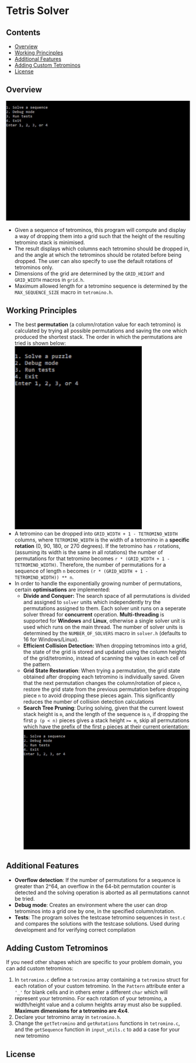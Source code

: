 # Tetris Solver

## Contents
- [Overview](https://github.com/tsen-dev/tetris-solver#overview)
- [Working Princinples](https://github.com/tsen-dev/tetris-solver#working-principles)
- [Additional Features](https://github.com/tsen-dev/tetris-solver#additional-features)
- [Adding Custom Tetrominos](https://github.com/tsen-dev/tetris-solver#add-custom-tetrominos)
- [License](https://github.com/tsen-dev/tetris-solver#license)

## Overview
![Overview Demo](readme_animations/overview_demo.gif)
- Given a sequence of tetrominos, this program will compute and display a way of dropping them into a grid such that the height of the resulting tetromino stack is minimised.
- The result displays which columns each tetromino should be dropped in, and the angle at which the tetrominos should be rotated before being dropped. The user can also specify to use the default rotations of tetrominos only.
- Dimensions of the grid are determined by the ```GRID_HEIGHT``` and ```GRID_WIDTH``` macros in ```grid.h```.
- Maximum allowed length for a tetromino sequence is determined by the ```MAX_SEQUENCE_SIZE``` macro in ```tetromino.h```.

## Working Principles
- The best **permutation** (a column/rotation value for each tetromino) is calculated by trying all possible permutations and saving the one which produced the shortest stack. The order in which the permutations are tried is shown below:
    ![Working Principles Solving](readme_animations/working_principles_solving.gif)
- A tetromino can be dropped into ```GRID_WIDTH + 1 - TETROMINO_WIDTH``` columns, where ```TETROMINO_WIDTH``` is the width of a tetromino in a **specific rotation** (0, 90, 180, or 270 degrees). If the tetromino has ```r``` rotations, (assuming its width is the same in all rotations) the number of permutations for that tetromino becomes ```r * (GRID_WIDTH + 1 - TETROMINO_WIDTH)```. Therefore, the number of permutations for a sequence of length ```n``` becomes ```(r * (GRID_WIDTH + 1 - TETROMINO_WIDTH)) ** n```.
- In order to handle the exponentially growing number of permutations, certain **optimisations** are implemented:
    - **Divide and Conquer:** The search space of all permutations is divided and assigned to ```solver``` units which independently try the permutations assigned to them. Each solver unit runs on a seperate solver thread for **concurrent** operation. **Multi-threading** is supported for **Windows** and **Linux**, otherwise a single solver unit is used which runs on the main thread. The number of solver units is determined by the ```NUMBER_OF_SOLVERS``` macro in ```solver.h``` (defaults to 16 for Windows/Linux).
    - **Efficient Collision Detection:** When dropping tetrominos into a grid, the state of the grid is stored and updated using the column heights of the grid/tetromino, instead of scanning the values in each cell of the pattern.
    - **Grid State Restoration**: When trying a permutation, the grid state obtained after dropping each tetromino is individually saved. Given that the next permutation changes the column/rotation of piece ```n```, restore the grid state from the previous permutation before dropping piece ```n``` to avoid dropping these pieces again. This significantly reduces the number of collision detection calculations
    - **Search Tree Pruning**: During solving, given that the current lowest stack height is ```m```, and the length of the sequence is ```n```, if dropping the first ```p (p < n)``` pieces gives a stack height ```>= m```, skip all permutations which have the prefix of the first ```p``` pieces at their current orientation:
    ![Pruning Optimisation](readme_animations/working_principles_pruning_optimisation.gif)

## Additional Features
- **Overflow detection**: If the number of permutations for a sequence is greater than 2^64, an overflow in the 64-bit permutation counter is detected and the solving operation is aborted as all permutations cannot be tried.
- **Debug mode**: Creates an environment where the user can drop tetrominos into a grid one by one, in the specified column/rotation.  
- **Tests**: The program solves the testcase tetromino sequences in ```test.c``` and compares the solutions with the testcase solutions. Used during development and for verifying correct compilation


## Adding Custom Tetrominos
If you need other shapes which are specific to your problem domain, you can add custom tetrominos:
1. In ```tetromino.c``` define a ```tetromino``` array containing a ```tetromino``` struct for each rotation of your custom tetromino. In the ```Pattern``` attribute enter a ```'_'``` for blank cells and in others enter a different ```char``` which will represent your tetromino. For each rotation of your tetromino, a width/height value and a column heights array must also be supplied. **Maximum dimensions for a tetromino are 4x4**.
2. Declare your tetromino array in ```tetromino.h```.
3. Change the ```getTetromino``` and ```getRotations``` functions in ```tetromino.c```, and the ```getSequence``` function in ```input_utils.c``` to add a case for your new tetromino

## License